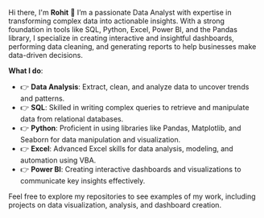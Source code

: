 Hi there, I'm **Rohit** 👋
I’m a passionate Data Analyst with expertise in transforming complex data into actionable insights. With a strong foundation in tools like SQL, Python, Excel, Power BI, and the Pandas library, I specialize in creating interactive and insightful dashboards, performing data cleaning, and generating reports to help businesses make data-driven decisions.

**What I do**:
- 👉 **Data Analysis**: Extract, clean, and analyze data to uncover trends and patterns.
- 👉 **SQL**: Skilled in writing complex queries to retrieve and manipulate data from relational databases.
- 👉 **Python**: Proficient in using libraries like Pandas, Matplotlib, and Seaborn for data manipulation and visualization.
- 👉 **Excel**: Advanced Excel skills for data analysis, modeling, and automation using VBA.
- 👉 **Power BI**: Creating interactive dashboards and visualizations to communicate key insights effectively.

Feel free to explore my repositories to see examples of my work, including projects on data visualization, analysis, and dashboard creation.


